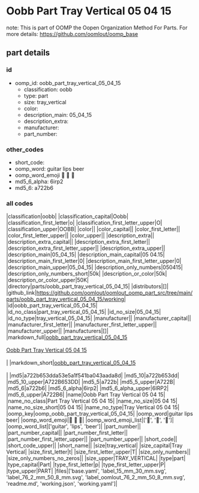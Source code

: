 # Oobb Part Tray Vertical 05 04 15  

note: This is part of OOMP the Oopen Organization Method For Parts. For more details: https://github.com/oomlout/oomp_base

##  part details





### id
* oomp_id: oobb_part_tray_vertical_05_04_15
  * classification: oobb
  * type: part
  * size: tray_vertical
  * color: 
  * description_main: 05_04_15
  * description_extra: 
  * manufacturer: 
  * part_number: 

### other_codes
* short_code: 
* oomp_word: guitar lips beer
* oomp_word_emoji :guitar: :lips: :beer:
* md5_6_alpha: 6irp2
* md5_6: a722b6

### all codes 
|classification|oobb|
|classification_capital|Oobb|
|classification_first_letter|o|
|classification_first_letter_upper|O|
|classification_upper|OOBB|
|color||
|color_capital||
|color_first_letter||
|color_first_letter_upper||
|color_upper||
|description_extra||
|description_extra_capital||
|description_extra_first_letter||
|description_extra_first_letter_upper||
|description_extra_upper||
|description_main|05_04_15|
|description_main_capital|05 04.15|
|description_main_first_letter|0|
|description_main_first_letter_upper|0|
|description_main_upper|05_04_15|
|description_only_numbers|050415|
|description_only_numbers_short|50k|
|description_or_color|50k|
|description_or_color_upper|50K|
|directory|parts/oobb_part_tray_vertical_05_04_15|
|distributors|[]|
|github_link|https://github.com/oomlout/oomlout_oomp_part_src/tree/main/parts/oobb_part_tray_vertical_05_04_15/working|
|id|oobb_part_tray_vertical_05_04_15|
|id_no_class|part_tray_vertical_05_04_15|
|id_no_size|05_04_15|
|id_no_type|tray_vertical_05_04_15|
|manufacturer||
|manufacturer_capital||
|manufacturer_first_letter||
|manufacturer_first_letter_upper||
|manufacturer_upper||
|manufacturers|[]|
|markdown_full|[oobb_part_tray_vertical_05_04_15](https://github.com/oomlout/oomlout_oomp_part_src/tree/main/parts/oobb_part_tray_vertical_05_04_15/working)<br>[](https://github.com/oomlout/oomlout_oomp_part_src/tree/main/parts/oobb_part_tray_vertical_05_04_15/working)<br>[Oobb Part Tray Vertical 05 04 15](https://github.com/oomlout/oomlout_oomp_part_src/tree/main/parts/oobb_part_tray_vertical_05_04_15/working)<br><br>|
|markdown_short|[oobb_part_tray_vertical_05_04_15](https://github.com/oomlout/oomlout_oomp_part_src/tree/main/parts/oobb_part_tray_vertical_05_04_15/working)<br><br>|
|md5|a722b653dda53e5a1f541ba043aada8d|
|md5_10|a722b653dd|
|md5_10_upper|A722B653DD|
|md5_5|a722b|
|md5_5_upper|A722B|
|md5_6|a722b6|
|md5_6_alpha|6irp2|
|md5_6_alpha_upper|6IRP2|
|md5_6_upper|A722B6|
|name|Oobb Part Tray Vertical 05 04 15|
|name_no_class|Part Tray Vertical 05 04 15|
|name_no_size|05 04 15|
|name_no_size_short|05 04 15|
|name_no_type|Tray Vertical 05 04 15|
|oomp_key|oomp_oobb_part_tray_vertical_05_04_15|
|oomp_word|guitar lips beer|
|oomp_word_emoji|:guitar: :lips: :beer:|
|oomp_word_emoji_list|[':guitar:', ':lips:', ':beer:']|
|oomp_word_list|['guitar', 'lips', 'beer']|
|part_number||
|part_number_capital||
|part_number_first_letter||
|part_number_first_letter_upper||
|part_number_upper||
|short_code||
|short_code_upper||
|short_name||
|size|tray_vertical|
|size_capital|Tray Vertical|
|size_first_letter|t|
|size_first_letter_upper|T|
|size_only_numbers||
|size_only_numbers_no_zeros||
|size_upper|TRAY_VERTICAL|
|type|part|
|type_capital|Part|
|type_first_letter|p|
|type_first_letter_upper|P|
|type_upper|PART|
|files|['base.yaml', 'label_15_mm_30_mm.svg', 'label_76_2_mm_50_8_mm.svg', 'label_oomlout_76_2_mm_50_8_mm.svg', 'readme.md', 'working.json', 'working.yaml']|
